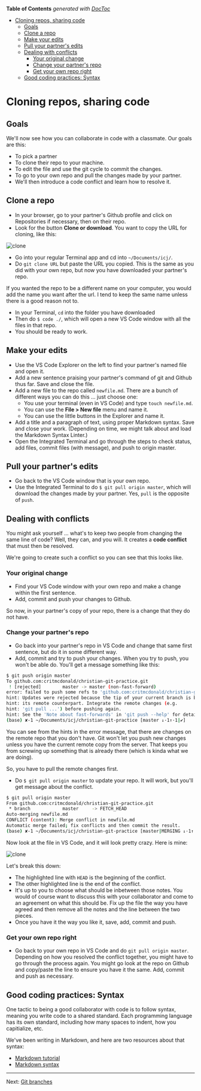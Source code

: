 <!-- START doctoc generated TOC please keep comment here to allow auto update -->
<!-- DON'T EDIT THIS SECTION, INSTEAD RE-RUN doctoc TO UPDATE -->
**Table of Contents**  *generated with [DocToc](https://github.com/thlorenz/doctoc)*

- [Cloning repos, sharing code](#cloning-repos-sharing-code)
  - [Goals](#goals)
  - [Clone a repo](#clone-a-repo)
  - [Make your edits](#make-your-edits)
  - [Pull your partner's edits](#pull-your-partners-edits)
  - [Dealing with conflicts](#dealing-with-conflicts)
    - [Your original change](#your-original-change)
    - [Change your partner's repo](#change-your-partners-repo)
    - [Get your own repo right](#get-your-own-repo-right)
  - [Good coding practices: Syntax](#good-coding-practices-syntax)

<!-- END doctoc generated TOC please keep comment here to allow auto update -->

# Cloning repos, sharing code

## Goals

We'll now see how you can collaborate in code with a classmate. Our goals are this:

- To pick a partner
- To clone their repo to your machine.
- To edit the file and use the git cycle to commit the changes.
- To go to your own repo and pull the changes made by your partner.
- We'll then introduce a code conflict and learn how to resolve it.

## Clone a repo

- In your browser, go to your partner's Github profile and click on Repositories if necessary, then on their repo.
- Look for the button **Clone or download**. You want to copy the URL for cloning, like this:

![clone](../../images/github-clone-repo.png)

- Go into your regular Terminal app and cd into `~/Documents/icj/`.
- Do `git clone URL` but paste the URL you copied. This is the same as you did with your own repo, but now you have downloaded your partner's repo.

If you wanted the repo to be a different name on your computer, you would add the name you want after the url. I tend to keep the same name unless there is a good reason not to.

- In your Terminal, `cd` into the folder you have downloaded
- Then do `$ code ./`, which will open a new VS Code window with all the files in that repo.
- You should be ready to work.

## Make your edits

- Use the VS Code Explorer on the left to find your partner's named file and open it.
- Add a new sentence praising your partner's command of git and Github thus far. Save and close the file.
- Add a new file to the repo called `newfile.md`. There are a bunch of different ways you can do this ... just choose one:
  - You use your terminal (even in VS Code) and type `touch newfile.md`.
  - You can use the **File > New file** menu and name it.
  - You can use the little buttons in the Explorer and name it.
- Add a title and a paragraph of text, using proper Markdown syntax. Save and close your work. (Depending on time, we might talk about and load the Markdown Syntax Linter.)
- Open the Integrated Terminal and go through the steps to check status, add files, commit files (with message), and push to origin master.

## Pull your partner's edits

- Go back to the VS Code window that is your own repo.
- Use the Integrated Terminal to do `$ git pull origin master`, which will download the changes made by your partner. Yes, `pull` is the opposite of `push`.

## Dealing with conflicts

You might ask yourself ... what's to keep two people from changing the same line of code? Well, they can, and you will. It creates a **code conflict** that must then be resolved.

We're going to create such a conflict so you can see that this looks like.

### Your original change

- Find your VS Code window with your own repo and make a change within the first sentence.
- Add, commit and push your changes to Github.

So now, in your partner's copy of your repo, there is a change that they do not have.

### Change your partner's repo

- Go back into your partner's repo in VS Code and change that same first sentence, but do it in some different way.
- Add, commit and try to push your changes. When you try to push, you won't be able do. You'll get a message something like this:

``` bash
$ git push origin master
To github.com:critmcdonald/christian-git-practice.git
 ! [rejected]        master -> master (non-fast-forward)
error: failed to push some refs to 'github.com:critmcdonald/christian-git-practice.git'
hint: Updates were rejected because the tip of your current branch is behind
hint: its remote counterpart. Integrate the remote changes (e.g.
hint: 'git pull ...') before pushing again.
hint: See the 'Note about fast-forwards' in 'git push --help' for details.
(base) ✘-1 ~/Documents/icj/christian-git-practice [master ↓·1↑·1|✔] 
```

You can see from the hints in the error message, that there are changes on the remote repo that you don't have. Git won't let you push new changes unless you have the current remote copy from the server. That keeps you from screwing up something that is already there (which is kinda what we are doing).

So, you have to pull the remote changes first.

- Do `$ git pull origin master` to update your repo. It will work, but you'll get message about the conflict.

``` bash
$ git pull origin master
From github.com:critmcdonald/christian-git-practice.git
 * branch            master     -> FETCH_HEAD
Auto-merging newfile.md
CONFLICT (content): Merge conflict in newfile.md
Automatic merge failed; fix conflicts and then commit the result.
(base) ✘-1 ~/Documents/icj/christian-git-practice [master|MERGING ↓·1↑·1|✖ 1] 
```

Now look at the file in VS Code, and it will look pretty crazy. Here is mine:

![clone](../../images/conflict-screen.png)

Let's break this down:

- The highlighted line with `HEAD` is the beginning of the conflict.
- The other highlighted line is the end of the conflict.
- It's up to you to choose what should be inbetween those notes. You would of course want to discuss this with your collaborator and come to an agreement on what this should be. Fix up the file the way you have agreed and then remove all the notes and the line between the two pieces.
- Once you have it the way you like it, save, add, commit and push.

### Get your own repo right

- Go back to your own repo in VS Code and do `git pull origin master`. Depending on how you resolved the conflict together, you might have to go through the process again. You might go look at the repo on Github and copy/paste the line to ensure you have it the same. Add, commit and push as necessary.

## Good coding practices: Syntax

One tactic to being a good collaborator with code is to follow syntax, meaning you write code to a shared standard. Each programming language has its own standard, including how many spaces to indent, how you capitialize, etc.

We've been writing in Markdown, and here are two resources about that syntax:

- [Markdown tutorial](https://guides.github.com/features/mastering-markdown/)
- [Markdown syntax](https://help.github.com/articles/basic-writing-and-formatting-syntax/)

------

Next: [Git branches](git-branch.md)